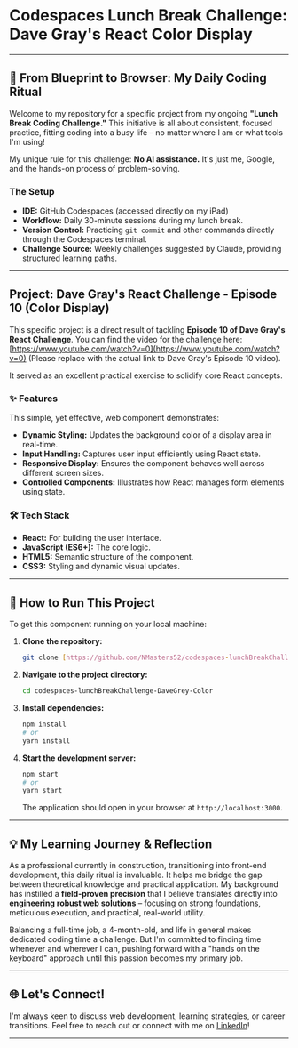 # Codespaces Lunch Break Challenge: Dave Gray's React Color Display

---

## 🚀 From Blueprint to Browser: My Daily Coding Ritual

Welcome to my repository for a specific project from my ongoing **"Lunch Break Coding Challenge."** This initiative is all about consistent, focused practice, fitting coding into a busy life – no matter where I am or what tools I'm using!

My unique rule for this challenge: **No AI assistance.** It's just me, Google, and the hands-on process of problem-solving.

### The Setup

* **IDE:** GitHub Codespaces (accessed directly on my iPad)
* **Workflow:** Daily 30-minute sessions during my lunch break.
* **Version Control:** Practicing `git commit` and other commands directly through the Codespaces terminal.
* **Challenge Source:** Weekly challenges suggested by Claude, providing structured learning paths.

---

## Project: Dave Gray's React Challenge - Episode 10 (Color Display)

This specific project is a direct result of tackling **Episode 10 of Dave Gray's React Challenge**. You can find the video for the challenge here: [https://www.youtube.com/watch?v=0](https://www.youtube.com/watch?v=0) (Please replace with the actual link to Dave Gray's Episode 10 video).

It served as an excellent practical exercise to solidify core React concepts.

### ✨ Features

This simple, yet effective, web component demonstrates:

* **Dynamic Styling:** Updates the background color of a display area in real-time.
* **Input Handling:** Captures user input efficiently using React state.
* **Responsive Display:** Ensures the component behaves well across different screen sizes.
* **Controlled Components:** Illustrates how React manages form elements using state.

### 🛠️ Tech Stack

* **React:** For building the user interface.
* **JavaScript (ES6+):** The core logic.
* **HTML5:** Semantic structure of the component.
* **CSS3:** Styling and dynamic visual updates.

---

## 🏃 How to Run This Project

To get this component running on your local machine:

1.  **Clone the repository:**
    ```bash
    git clone [https://github.com/NMasters52/codespaces-lunchBreakChallenge-DaveGrey-Color.git](https://github.com/NMasters52/codespaces-lunchBreakChallenge-DaveGrey-Color.git)
    ```
2.  **Navigate to the project directory:**
    ```bash
    cd codespaces-lunchBreakChallenge-DaveGrey-Color
    ```
3.  **Install dependencies:**
    ```bash
    npm install
    # or
    yarn install
    ```
4.  **Start the development server:**
    ```bash
    npm start
    # or
    yarn start
    ```
    The application should open in your browser at `http://localhost:3000`.

---

## 💡 My Learning Journey & Reflection

As a professional currently in construction, transitioning into front-end development, this daily ritual is invaluable. It helps me bridge the gap between theoretical knowledge and practical application. My background has instilled a **field-proven precision** that I believe translates directly into **engineering robust web solutions** – focusing on strong foundations, meticulous execution, and practical, real-world utility.

Balancing a full-time job, a 4-month-old, and life in general makes dedicated coding time a challenge. But I'm committed to finding time whenever and wherever I can, pushing forward with a "hands on the keyboard" approach until this passion becomes my primary job.

---

## 🌐 Let's Connect!

I'm always keen to discuss web development, learning strategies, or career transitions. Feel free to reach out or connect with me on [LinkedIn](YOUR_LINKEDIN_PROFILE_URL_HERE)!

---
